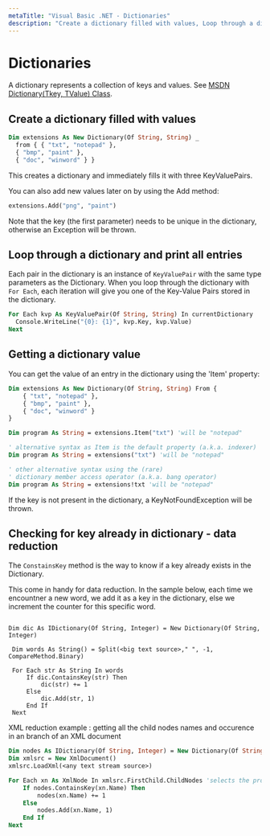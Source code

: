 ```yaml
---
metaTitle: "Visual Basic .NET - Dictionaries"
description: "Create a dictionary filled with values, Loop through a dictionary and print all entries, Getting a dictionary value, Checking for key already in dictionary - data reduction"
---
```


# Dictionaries


A dictionary represents a collection of keys and values.  See [MSDN Dictionary(Tkey, TValue) Class](https://msdn.microsoft.com/en-us/library/xfhwa508(v=vs.110).aspx).



## Create a dictionary filled with values


```vb
Dim extensions As New Dictionary(Of String, String) _
  from { { "txt", "notepad" },
  { "bmp", "paint" },
  { "doc", "winword" } }

```

This creates a dictionary and immediately fills it with three KeyValuePairs.

You can also add new values later on by using the Add method:

```vb
extensions.Add("png", "paint")

```

Note that the key (the first parameter) needs to be unique in the dictionary, otherwise an Exception will be thrown.



## Loop through a dictionary and print all entries


Each pair in the dictionary is an instance of `KeyValuePair` with the same type parameters as the Dictionary. When you loop through the dictionary with `For Each`, each iteration will give you one of the Key-Value Pairs stored in the dictionary.

```vb
For Each kvp As KeyValuePair(Of String, String) In currentDictionary
  Console.WriteLine("{0}: {1}", kvp.Key, kvp.Value)
Next

```



## Getting a dictionary value


You can get the value of an entry in the dictionary using the 'Item' property:

```vb
Dim extensions As New Dictionary(Of String, String) From {
    { "txt", "notepad" },
    { "bmp", "paint" },
    { "doc", "winword" }
}

Dim program As String = extensions.Item("txt") 'will be "notepad"

' alternative syntax as Item is the default property (a.k.a. indexer)
Dim program As String = extensions("txt") 'will be "notepad"

' other alternative syntax using the (rare)
' dictionary member access operator (a.k.a. bang operator)
Dim program As String = extensions!txt 'will be "notepad"

```

If the key is not present in the dictionary, a KeyNotFoundException will be thrown.



## Checking for key already in dictionary - data reduction


The `ConstainsKey` method is the way to know if a key already exists in the Dictionary.

This come in handy for data reduction. In the sample below, each time we encountner a new word, we add it as a key in the dictionary, else we increment the counter for this specific word.

```

Dim dic As IDictionary(Of String, Integer) = New Dictionary(Of String, Integer)

 Dim words As String() = Split(<big text source>," ", -1, CompareMethod.Binary)

 For Each str As String In words
     If dic.ContainsKey(str) Then
         dic(str) += 1
     Else
         dic.Add(str, 1)
     End If
 Next

```

XML reduction example : getting all the child nodes names and occurence in an branch of an XML document

```vb
Dim nodes As IDictionary(Of String, Integer) = New Dictionary(Of String, Integer)
Dim xmlsrc = New XmlDocument()
xmlsrc.LoadXml(<any text stream source>)

For Each xn As XmlNode In xmlsrc.FirstChild.ChildNodes 'selects the proper parent
    If nodes.ContainsKey(xn.Name) Then
        nodes(xn.Name) += 1
    Else
        nodes.Add(xn.Name, 1)
    End If
Next

```

